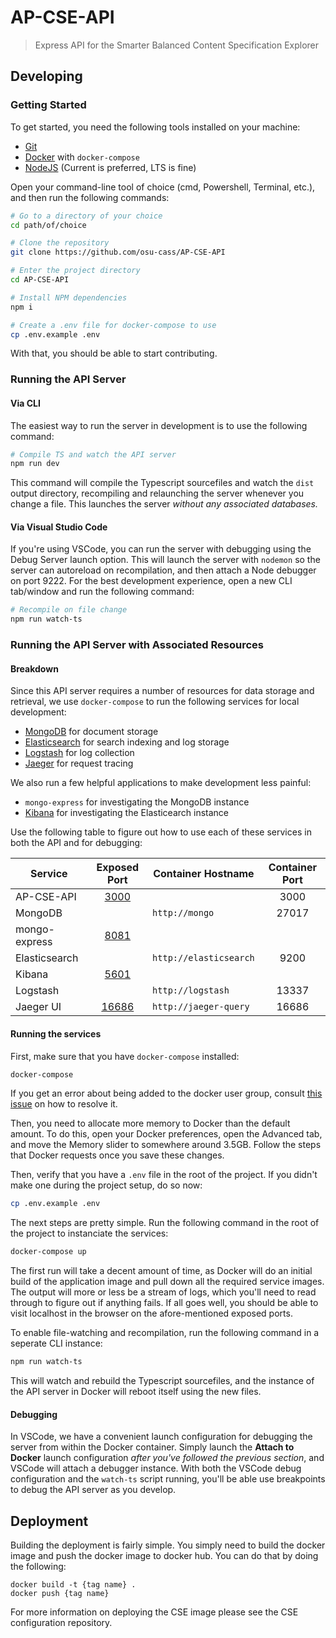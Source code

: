 # AP-CSE-API

> Express API for the Smarter Balanced Content Specification Explorer

## Developing

### Getting Started

To get started, you need the following tools installed on your machine:

- [Git](https://git-scm.com)
- [Docker](https://www.docker.com) with `docker-compose`
- [NodeJS](https://nodejs.org/en/) (Current is preferred, LTS is fine)

Open your command-line tool of choice (cmd, Powershell, Terminal, etc.), and then run the following commands:

```sh
# Go to a directory of your choice
cd path/of/choice

# Clone the repository
git clone https://github.com/osu-cass/AP-CSE-API

# Enter the project directory
cd AP-CSE-API

# Install NPM dependencies
npm i

# Create a .env file for docker-compose to use
cp .env.example .env
```

With that, you should be able to start contributing.

### Running the API Server

#### Via CLI

The easiest way to run the server in development is to use the following command:

```sh
# Compile TS and watch the API server
npm run dev
```

This command will compile the Typescript sourcefiles and watch the `dist` output directory, recompiling and relaunching the server whenever you change a file. This launches the server _without any associated databases._

#### Via Visual Studio Code

If you're using VSCode, you can run the server with debugging using the Debug Server launch option. This will launch the server with `nodemon` so the server can autoreload on recompilation, and then attach a Node debugger on port 9222. For the best development experience, open a new CLI tab/window and run the following command:

```sh
# Recompile on file change
npm run watch-ts
```

### Running the API Server with Associated Resources

#### Breakdown

Since this API server requires a number of resources for data storage and retrieval, we use `docker-compose` to run the following services for local development:

- [MongoDB](https://www.mongodb.com/) for document storage
- [Elasticsearch](https://www.elastic.co/products/elasticsearch) for search indexing and log storage
- [Logstash](https://www.elastic.co/products/logstash) for log collection
- [Jaeger](https://www.jaegertracing.io/) for request tracing

We also run a few helpful applications to make development less painful:

- `mongo-express` for investigating the MongoDB instance
- [Kibana](https://www.elastic.co/products/kibana) for investigating the Elasticearch instance

Use the following table to figure out how to use each of these services in both the API and for debugging:

| Service       |          Exposed Port           | Container Hostname     | Container Port |
| ------------- | :-----------------------------: | ---------------------- | :------------: |
| AP-CSE-API    |  [3000](http://localhost:3000)  |                        |      3000      |
| MongoDB       |                                 | `http://mongo`         |     27017      |
| mongo-express |  [8081](http://localhost:8081)  |                        |                |
| Elasticsearch |                                 | `http://elasticsearch` |      9200      |
| Kibana        |  [5601](http://localhost:5601)  |                        |                |
| Logstash      |                                 | `http://logstash`      |     13337      |
| Jaeger UI     | [16686](http://localhost:16686) | `http://jaeger-query`  |     16686      |

#### Running the services

First, make sure that you have `docker-compose` installed:

```sh
docker-compose
```

If you get an error about being added to the docker user group, consult [this issue](https://github.com/docker/for-win/issues/868) on how to resolve it.

Then, you need to allocate more memory to Docker than the default amount. To do this, open your Docker preferences, open the Advanced tab, and move the Memory slider to somewhere around 3.5GB. Follow the steps that Docker requests once you save these changes.

Then, verify that you have a `.env` file in the root of the project. If you didn't make one during the project setup, do so now:

```sh
cp .env.example .env
```

The next steps are pretty simple. Run the following command in the root of the project to instanciate the services:

```sh
docker-compose up
```

The first run will take a decent amount of time, as Docker will do an initial build of the application image and pull down all the required service images. The output will more or less be a stream of logs, which you'll need to read through to figure out if anything fails. If all goes well, you should be able to visit localhost in the browser on the afore-mentioned exposed ports.

To enable file-watching and recompilation, run the following command in a seperate CLI instance:

```sh
npm run watch-ts
```

This will watch and rebuild the Typescript sourcefiles, and the instance of the API server in Docker will reboot itself using the new files.

#### Debugging

In VSCode, we have a convenient launch configuration for debugging the server from within the Docker container. Simply launch the **Attach to Docker** launch configuration _after you've followed the previous section_, and VSCode will attach a debugger instance. With both the VSCode debug configuration and the `watch-ts` script running, you'll be able use breakpoints to debug the API server as you develop.

## Deployment

Building the deployment is fairly simple. You simply need to build the docker image and push the docker image to docker hub.
You can do that by doing the following:
```
docker build -t {tag name} .
docker push {tag name}
```
For more information on deploying the CSE image please see the CSE configuration repository.
